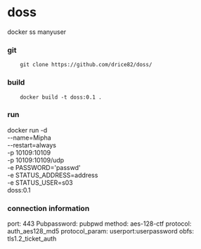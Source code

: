 # doss
docker ss manyuser

### git
        git clone https://github.com/drice82/doss/
### build
        docker build -t doss:0.1 .

### run
docker run -d \
--name=Mipha \
--restart=always \
-p 10109:10109 \
-p 10109:10109/udp \
-e PASSWORD='passwd' \
-e STATUS_ADDRESS=address \
-e STATUS_USER=s03 \
doss:0.1

### connection information
port: 443
Pubpassword: pubpwd
method: aes-128-ctf
protocol: auth_aes128_md5
protocol_param: userport:userpassword
obfs: tls1.2_ticket_auth
